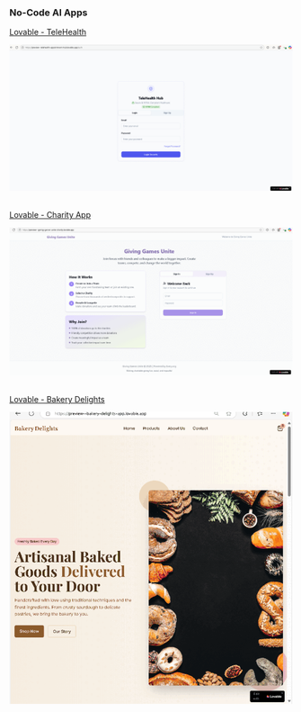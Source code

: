 
 ### No-Code AI Apps
 
<a href="https://github.com/spusgh/SaaS_Apps/tree/main/NoCodeAIApps/Lovable/TeleHealth">Lovable - TeleHealth</a>

![image](https://github.com/spusgh/SaaS_Apps/blob/main/NoCodeAIApps/Lovable/TeleHealth/Lovable%20-%20TeleHealth.gif)

<br/>
<a href="https://github.com/spusgh/SaaS_Apps/tree/main/NoCodeAIApps/Lovable/Charity">Lovable - Charity App</a>

![image](https://github.com/spusgh/SaaS_Apps/blob/main/NoCodeAIApps/Lovable/Charity/Lovable%20-%20CharityApp.gif)

<br/>
<a href="https://github.com/spusgh/SaaS_Apps/tree/main/NoCodeAIApps/Lovable/BakeryDelights">Lovable - Bakery Delights</a>

![image](https://github.com/spusgh/SaaS_Apps/blob/main/NoCodeAIApps/Lovable/BakeryDelights.gif)

</details>